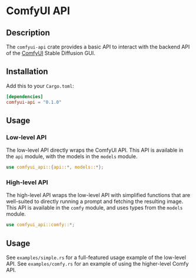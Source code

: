 # ComfyUI API

## Description

The `comfyui-api` crate provides a basic API to interact with the backend API of the
[ComfyUI](https://github.com/comfyanonymous/ComfyUI) Stable Diffusion GUI.

## Installation

Add this to your `Cargo.toml`:

```toml
[dependencies]
comfyui-api = "0.1.0"
```

## Usage

### Low-level API

The low-level API directly wraps the ComfyUI API. This API is available in the
`api` module, with the models in the `models` module.

```rust
use comfyui_api::{api::*, models::*};
```

### High-level API

The high-level API wraps the low-level API with simplified functions that are
well-suited to directly running a prompt and fetching the resulting image. This
API is available in the `comfy` module, and uses types from the `models` module.

```rust
use comfyui_api::comfy::*;
```

## Usage

See `examples/simple.rs` for a full-featured usage example of the low-level API.
See `examples/comfy.rs` for an example of using the higher-level Comfy API.

